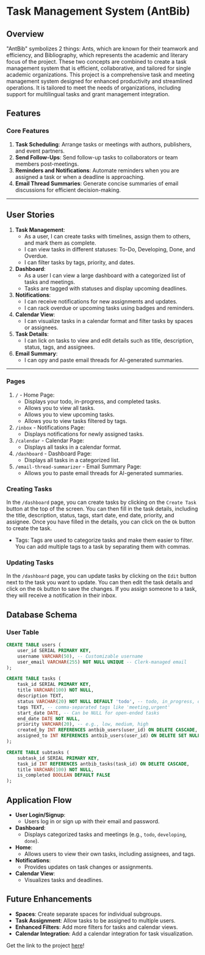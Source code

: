 # Task Management System (AntBib)

## Overview

"AntBib" symbolizes 2 things: Ants, which are known for their teamwork and efficiency, and Bibliography, which represents the academic and literary focus of the project.
These two concepts are combined to create a task management system that is efficient, collaborative, and tailored for single academic organizations.
This project is a comprehensive task and meeting management system designed for enhanced productivity and streamlined operations. It is tailored to meet the needs of organizations, including support for multilingual tasks and grant management integration.

## Features

### Core Features

1. **Task Scheduling**: Arrange tasks or meetings with authors, publishers, and event partners.
2. **Send Follow-Ups**: Send follow-up tasks to collaborators or team members post-meetings.
3. **Reminders and Notifications**: Automate reminders when you are assigned a task or when a deadline is approaching.
4. **Email Thread Summaries**: Generate concise summaries of email discussions for efficient decision-making.

---

## User Stories

1. **Task Management**:
   - As a user, I can create tasks with timelines, assign them to others, and mark them as complete.
   - I can view tasks in different statuses: To-Do, Developing, Done, and Overdue.
   - I can filter tasks by tags, priority, and dates.
2. **Dashboard**:
   - As a user I can view a large dashboard with a categorized list of tasks and meetings.
   - Tasks are tagged with statuses and display upcoming deadlines.
3. **Notifications**:
   - I can receive notifications for new assignments and updates.
   - I can rack overdue or upcoming tasks using badges and reminders.
4. **Calendar View**:
   - I can visualize tasks in a calendar format and filter tasks by spaces or assignees.
5. **Task Details**:
   - I can lick on tasks to view and edit details such as title, description, status, tags, and assignees.
6. **Email Summary**:
   - I can opy and paste email threads for AI-generated summaries.

---

### Pages

1. `/` - Home Page:
   - Displays your todo, in-progress, and completed tasks.
   - Allows you to view all tasks.
   - Allows you to view upcoming tasks.
   - Allows you to view tasks filtered by tags.
2. `/inbox` - Notifications Page:
   - Displays notifications for newly assigned tasks.
3. `/calendar` - Calendar Page:
   - Displays all tasks in a calendar format.
4. `/dashboard` - Dashboard Page:
   - Displays all tasks in a categorized list.
5. `/email-thread-summarizer` - Email Summary Page:
   - Allows you to paste email threads for AI-generated summaries.

### Creating Tasks

In the `/dashboard` page, you can create tasks by clicking on the `Create Task` button at the top of the screen. You can then fill in the task details, including the title, description, status, tags, start date, end date, priority, and assignee. Once you have filled in the details, you can click on the `Ok` button to create the task.

- Tags: Tags are used to categorize tasks and make them easier to filter. You can add multiple tags to a task by separating them with commas.

### Updating Tasks

In the `/dashboard` page, you can update tasks by clicking on the `Edit` button next to the task you want to update. You can then edit the task details and click on the `Ok` button to save the changes. If you assign someone to a task, they will receive a notification in their inbox.

## Database Schema

### User Table

```sql
CREATE TABLE users (
    user_id SERIAL PRIMARY KEY,
    username VARCHAR(50), -- Customizable username
    user_email VARCHAR(255) NOT NULL UNIQUE -- Clerk-managed email
);

CREATE TABLE tasks (
    task_id SERIAL PRIMARY KEY,
    title VARCHAR(100) NOT NULL,
    description TEXT,
    status VARCHAR(20) NOT NULL DEFAULT 'todo', -- todo, in_progress, done
    tags TEXT, -- comma-separated tags like 'meeting,urgent'
    start_date DATE, -- Can be NULL for open-ended tasks
    end_date DATE NOT NULL,
    priority VARCHAR(20), -- e.g., low, medium, high
    created_by INT REFERENCES antbib_users(user_id) ON DELETE CASCADE,
    assigned_to INT REFERENCES antbib_users(user_id) ON DELETE SET NULL
);

CREATE TABLE subtasks (
    subtask_id SERIAL PRIMARY KEY,
    task_id INT REFERENCES antbib_tasks(task_id) ON DELETE CASCADE,
    title VARCHAR(100) NOT NULL,
    is_completed BOOLEAN DEFAULT FALSE
);

```

## Application Flow

- **User Login/Signup**:
  - Users log in or sign up with their email and password.
- **Dashboard**:
  - Displays categorized tasks and meetings (e.g., `todo`, `developing`, `done`).
- **Home**:
  - Allows users to view their own tasks, including assignees, and tags.
- **Notifications**:
  - Provides updates on task changes or assignments.
- **Calendar View**:
  - Visualizes tasks and deadlines.

## Future Enhancements

- **Spaces**: Create separate spaces for individual subgroups.
- **Task Assignment**: Allow tasks to be assigned to multiple users.
- **Enhanced Filters**: Add more filters for tasks and calendar views.
- **Calendar Integration**: Add a calendar integration for task visualization.

Get the link to the project [here](https://antbib.vercel.app/)!
